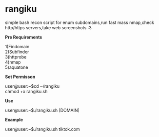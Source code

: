 # rangiku

simple bash recon script for enum subdomains,run fast mass nmap,check http/https servers,take web screenshots :3

<b>Pre Requirements</b>

1)Findomain<br>
2)Subfinder<br>
3)httprobe<br>
4)nmap<br>
5)aquatone<br>

<b>Set Permisson</b>

user@user:~$cd ~/rangiku<br>
chmod +x rangiku.sh

<b>Use</b>

user@user:~$./rangiku.sh [DOMAIN]

<b>Example</b>

user@user:~$./rangiku.sh tiktok.com
